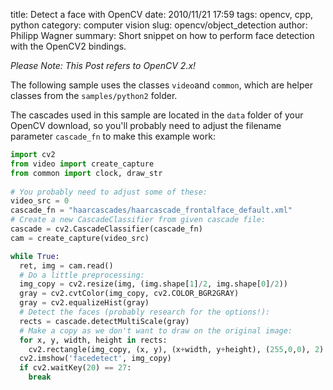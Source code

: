 title: Detect a face with OpenCV
date: 2010/11/21 17:59
tags: opencv, cpp, python
category: computer vision
slug: opencv/object_detection
author: Philipp Wagner
summary: Short snippet on how to perform face detection with the OpenCV2 bindings.

*Please Note: This Post refers to OpenCV 2.x!*

The following sample uses the classes ``video``and ``common``, which are helper classes from the ``samples/python2`` folder. 

The cascades used in this sample are located in the ``data`` folder of your OpenCV download, so you'll probably need to adjust the filename parameter ``cascade_fn`` to make this example work:

```python
import cv2
from video import create_capture
from common import clock, draw_str
 
# You probably need to adjust some of these:
video_src = 0
cascade_fn = "haarcascades/haarcascade_frontalface_default.xml"
# Create a new CascadeClassifier from given cascade file:
cascade = cv2.CascadeClassifier(cascade_fn)
cam = create_capture(video_src)

while True:
  ret, img = cam.read()
  # Do a little preprocessing:
  img_copy = cv2.resize(img, (img.shape[1]/2, img.shape[0]/2))
  gray = cv2.cvtColor(img_copy, cv2.COLOR_BGR2GRAY)
  gray = cv2.equalizeHist(gray)
  # Detect the faces (probably research for the options!):
  rects = cascade.detectMultiScale(gray)
  # Make a copy as we don't want to draw on the original image:
  for x, y, width, height in rects:
    cv2.rectangle(img_copy, (x, y), (x+width, y+height), (255,0,0), 2)
  cv2.imshow('facedetect', img_copy)
  if cv2.waitKey(20) == 27:
    break
```
